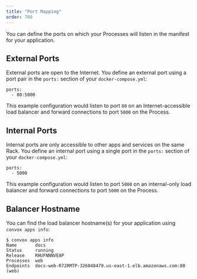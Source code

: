 ```yaml
---
title: "Port Mapping"
order: 700
---
```


You can define the ports on which your Processes will listen in the manifest for your application.

## External Ports

External ports are open to the Internet. You define an external port using a port pair in the `ports:` section of your `docker-compose.yml`:

    ports:
      - 80:5000
      
This example configuration would listen to port `80` on an Internet-accessible load balancer and forward connections to port `5000` on the Process.

## Internal Ports

Internal ports are only accessible to other apps and services on the same Rack. You define an internal port using a single port in the `ports:` section of your `docker-compose.yml`:

    ports:
      - 5000
      
This example configuration would listen to port `5000` on an internal-only load balancer and forward connections to port `5000` on the Process.

## Balancer Hostname

You can find the load balancer hostname(s) for your application using `convox apps info`:

    $ convox apps info 
    Name       docs
	Status     running
	Release    RHUFNNNVEAP
	Processes  web  
	Endpoints  docs-web-R72RMTP-326048479.us-east-1.elb.amazonaws.com:80 (web)
